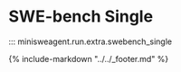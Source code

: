 # SWE-bench Single

::: minisweagent.run.extra.swebench_single

{% include-markdown "../../_footer.md" %}